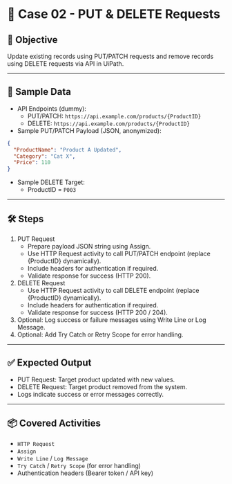 # 📘 Case 02 - PUT & DELETE Requests

## 🎯 Objective
Update existing records using PUT/PATCH requests and remove records using DELETE requests via API in UiPath.

---

## 📝 Sample Data
- API Endpoints (dummy):
  - PUT/PATCH: `https://api.example.com/products/{ProductID}`
  - DELETE: `https://api.example.com/products/{ProductID}`
- Sample PUT/PATCH Payload (JSON, anonymized):
```json
{
  "ProductName": "Product A Updated",
  "Category": "Cat X",
  "Price": 110
}
```
- Sample DELETE Target:
  - ProductID = `P003`
 
---

## 🛠️ Steps
1. PUT Request
   - Prepare payload JSON string using Assign.
   - Use HTTP Request activity to call PUT/PATCH endpoint (replace {ProductID} dynamically).
   - Include headers for authentication if required.
   - Validate response for success (HTTP 200).
2. DELETE Request
   - Use HTTP Request activity to call DELETE endpoint (replace {ProductID} dynamically).
   - Include headers for authentication if required.
   - Validate response for success (HTTP 200 / 204).
3. Optional: Log success or failure messages using Write Line or Log Message.
4. Optional: Add Try Catch or Retry Scope for error handling.

---

## ✅ Expected Output
- PUT Request: Target product updated with new values.
- DELETE Request: Target product removed from the system.
- Logs indicate success or error messages correctly.

---

## 📦 Covered Activities
- `HTTP Request`
- `Assign`
- `Write Line` / `Log Message`
- `Try Catch` / `Retry Scope` (for error handling)
- Authentication headers (Bearer token / API key)
